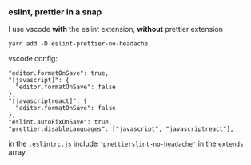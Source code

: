 ### eslint, prettier in a snap

I use vscode **with** the eslint extension, **without** prettier extension

```
yarn add -D eslint-prettier-no-headache
```

vscode config:

```
"editor.formatOnSave": true,
"[javascript]": {
  "editor.formatOnSave": false
},
"[javascriptreact]": {
  "editor.formatOnSave": false
},
"eslint.autoFixOnSave": true,
"prettier.disableLanguages": ["javascript", "javascriptreact"],
```


in the `.eslintrc.js` include `'prettierslint-no-headache'` in the `extends` array.
```
